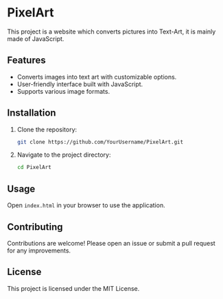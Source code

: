 # PixelArt
This project is a website which converts pictures into Text-Art, it is mainly made of JavaScript.

## Features
- Converts images into text art with customizable options.
- User-friendly interface built with JavaScript.
- Supports various image formats.

## Installation
1. Clone the repository:
    ```bash
    git clone https://github.com/YourUsername/PixelArt.git
    ```
2. Navigate to the project directory:
    ```bash
    cd PixelArt
    ```

## Usage
Open `index.html` in your browser to use the application.

## Contributing
Contributions are welcome! Please open an issue or submit a pull request for any improvements.

## License
This project is licensed under the MIT License.
